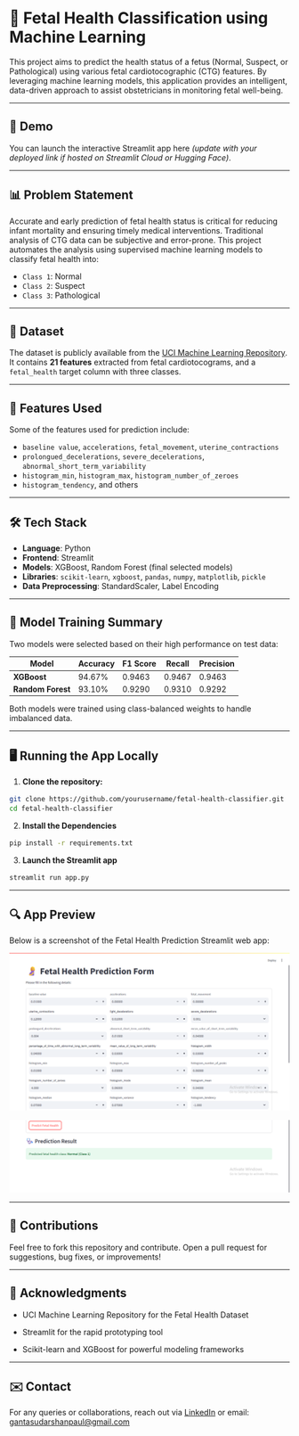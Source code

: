 # 🤰 Fetal Health Classification using Machine Learning

This project aims to predict the health status of a fetus (Normal, Suspect, or Pathological) using various fetal cardiotocographic (CTG) features. By leveraging machine learning models, this application provides an intelligent, data-driven approach to assist obstetricians in monitoring fetal well-being.

---

## 🚀 Demo

You can launch the interactive Streamlit app here *(update with your deployed link if hosted on Streamlit Cloud or Hugging Face)*.

---

## 📊 Problem Statement

Accurate and early prediction of fetal health status is critical for reducing infant mortality and ensuring timely medical interventions. Traditional analysis of CTG data can be subjective and error-prone. This project automates the analysis using supervised machine learning models to classify fetal health into:

- `Class 1`: Normal  
- `Class 2`: Suspect  
- `Class 3`: Pathological  

---

## 📁 Dataset

The dataset is publicly available from the [UCI Machine Learning Repository](https://archive.ics.uci.edu/ml/datasets/fetal+health).  
It contains **21 features** extracted from fetal cardiotocograms, and a `fetal_health` target column with three classes.

---

## 🔧 Features Used

Some of the features used for prediction include:

- `baseline value`, `accelerations`, `fetal_movement`, `uterine_contractions`
- `prolongued_decelerations`, `severe_decelerations`, `abnormal_short_term_variability`
- `histogram_min`, `histogram_max`, `histogram_number_of_zeroes`
- `histogram_tendency`, and others

---

## 🛠️ Tech Stack

- **Language**: Python  
- **Frontend**: Streamlit  
- **Models**: XGBoost, Random Forest (final selected models)  
- **Libraries**: `scikit-learn`, `xgboost`, `pandas`, `numpy`, `matplotlib`, `pickle`  
- **Data Preprocessing**: StandardScaler, Label Encoding

---

## 🧠 Model Training Summary

Two models were selected based on their high performance on test data:

| Model            | Accuracy | F1 Score | Recall | Precision |
|------------------|----------|----------|--------|-----------|
| **XGBoost**      | 94.67%   | 0.9463   | 0.9467 | 0.9463    |
| **Random Forest**| 93.10%   | 0.9290   | 0.9310 | 0.9292    |

Both models were trained using class-balanced weights to handle imbalanced data.

---

## 🖥️ Running the App Locally

1. **Clone the repository:**

```bash
git clone https://github.com/yourusername/fetal-health-classifier.git
cd fetal-health-classifier
```

2. **Install the Dependencies**

```bash
pip install -r requirements.txt
```

3. **Launch the Streamlit app**

```bash
streamlit run app.py
```

---

## 🔍 App Preview

Below is a screenshot of the Fetal Health Prediction Streamlit web app:

![Streamlit App Screenshot](https://github.com/sudharshanpaul/Fetal-Health-Predictor/blob/main/images/Screenshot%202025-06-18%20095838.png)

![Streamlit App Screenshot](https://github.com/sudharshanpaul/Fetal-Health-Predictor/blob/main/images/Screenshot%202025-06-18%20095854.png)

---

## 🤝 Contributions
Feel free to fork this repository and contribute. Open a pull request for suggestions, bug fixes, or improvements!

---

## 🙏 Acknowledgments
- UCI Machine Learning Repository for the Fetal Health Dataset

- Streamlit for the rapid prototyping tool

- Scikit-learn and XGBoost for powerful modeling frameworks

---

## ✉️ Contact
For any queries or collaborations, reach out via [LinkedIn](https://www.linkedin.com/in/sudharshan-paul/) or email: gantasudarshanpaul@gmail.com
